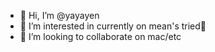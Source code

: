 - 👋 Hi, I’m @yayayen
- 👀 I’m interested in currently on mean's tried🥴
- 💞️ I’m looking to collaborate on mac/etc


<!---
yayayen/yayayen is a ✨ special ✨ repository because its `README.md` (this file) appears on your GitHub profile.
You can click the Preview link to take a look at your changes.
--->
